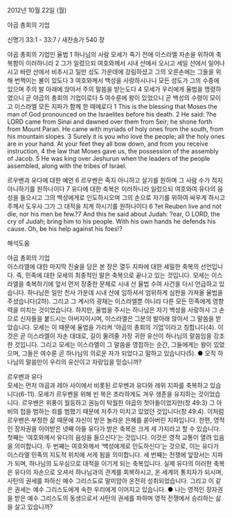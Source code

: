 2012년 10월 22일 (월)

야곱 총회의 기업



신명기 33:1 - 33:7 / 새찬송가 540 장


야곱 총회의 기업인 율법
1 하나님의 사람 모세가 죽기 전에 이스라엘 자손을 위하여 축복함이 이러하니라 2 그가 일렀으되 여호와께서 시내 산에서 오시고 세일 산에서 일어나시고 바란 산에서 비추시고 일만 성도 가운데에 강림하셨고 그의 오른손에는 그들을 위해 번쩍이는 불이 있도다 3 여호와께서 백성을 사랑하시나니 모든 성도가 그의 수중에 있으며 주의 발 아래에 앉아서 주의 말씀을 받는도다 4 모세가 우리에게 율법을 명령하였으니 곧 야곱의 총회의 기업이로다 5 여수룬에 왕이 있었으니 곧 백성의 수령이 모이고 이스라엘 모든 지파가 함께 한 때에로다
1 This is the blessing that Moses the man of God pronounced on the Israelites before his death. 2 He said: ?he LORD came from Sinai and dawned over them from Seir; he shone forth from Mount Paran. He came with myriads of holy ones from the south, from his mountain slopes. 3 Surely it is you who love the people; all the holy ones are in your hand. At your feet they all bow down, and from you receive instruction, 4 the law that Moses gave us, the possession of the assembly of Jacob. 5 He was king over Jeshurun when the leaders of the people assembled, along with the tribes of Israel.

르우벤과 유다에 대한 예언
6 르우벤은 죽지 아니하고 살기를 원하며 그 사람 수가 적지 아니하기를 원하나이다 7 유다에 대한 축복은 이러하니라 일렀으되 여호와여 유다의 음성을 들으시고 그의 백성에게로 인도하시오며 그의 손으로 자기를 위하여 싸우게 하시고 주께서 도우사 그가 그 대적을 치게 하시기를 원하나이다
6 ?et Reuben live and not die, nor his men be few.?7 And this he said about Judah: ?ear, O LORD, the cry of Judah; bring him to his people. With his own hands he defends his cause. Oh, be his help against his foes!?

해석도움





야곱 총회의 기업  
이스라엘에 대한 마지막 진술을 담은 본 장은 열두 지파에 대한 세밀한 축복의 선언입니다. 즉, 민족에 대한 모세의 최종적인 말은 축복으로 끝나고 있는 것입니다. 모세는 이스라엘을 축복하기에 앞서 먼저 장중한 문체로 시내 산 율법 수여 사건을 다시 언급하고 있습니다. 하나님은 일만 천사 가운데 시내 산에 임하셔서 엄위하게 심판을 가져올 율법을 주셨습니다(2하). 그리고 그 계시의 광채는 이스라엘뿐 아니라 다른 모든 민족에게 영향력을 미치는 것이었습니다. 하지만, 율법을 주시는 하나님은 자기 백성을 사랑하사 그 손으로 신자들을 붙드시는 아버지이시며, 이스라엘은 그분의 발아래 앉아서 그 말씀을 받았습니다. 모세는 이 때문에 율법을 가리켜 ‘야곱의 총회의 기업’이라고 칭합니다(4). 이것은 곧 이스라엘이 자손 대대로, 길이 물려줄 가장 귀한 유산이 하나님의 말씀임을 강조한 것입니다. 그리고 모세는 이스라엘이 그 말씀을 영접하는 순간, 그들에게는 왕이 있었으며, 그들은 여수룬 곧 하나님의 의로운 자가 되었다고 말하고 있습니다(5).
● 오직 하나님의 말씀만이 우리의 유산이고 자랑임을 믿습니까?

르우벤과 유다  
모세는 먼저 야곱과 레아 사이에서 비롯된 르우벤과 유다와 레위 지파를 축복하고 있습니다(6-11). 모세가 르우벤을 위해 빈 복은 초라하게도 겨우 생존을 유지하는 것이었습니다. 르우벤은 위풍이 월등하고 권능이 탁월한 야곱의 첫아들이었지만(창 49:3) 그 아비의 첩을 범하는 죄를 범했기 때문에 저주가 미치고 있었던 것입니다(창 49:4). 이처럼 르우벤은 부정한 삶 때문에 자신이 받은 놀라운 은혜를 쏟아버린 지파입니다. 한편, 영적인 장자권을 이어받은 넷째 아들 유다가 받은 축복은 크게 세 가지라고 할 수 있습니다. 첫째는 ‘여호와께서 유다의 음성을 들으신다’는 것입니다. 이것은 영적 교통이 열려 있음을 의미합니다. 두 번째는 여호와께서 ‘백성에게로 인도하신다’는 것으로, 이는 유다가 이스라엘 민족의 지도적 위치에 서게 됨을 의미합니다. 세 번째는 전쟁에 앞장서는 지파가 되며, 하나님의 도우심으로 대적을 이기게 되는 축복입니다. 실제 유다의 이러한 축복은 유다의 자손으로 오셔서 하나님과의 관계를 회복하시고, 온 세계의 통치자가 되시며, 사탄의 권세를 파하신 예수 그리스도로 말미암아 온전히 성취되었습니다. 그리고 이 같은 권세는 예수 그리스도에게 속한 우리에게 이어지고 있습니다.
● 나는 영적인 장자권을 받은 예수 그리스도의 동생으로서 사탄의 권세를 파하며 영적 전쟁에서 승리하는 삶을 살고 있습니까?